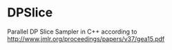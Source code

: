 # DPSlice
Parallel DP Slice Sampler in C++ according to http://www.jmlr.org/proceedings/papers/v37/gea15.pdf
